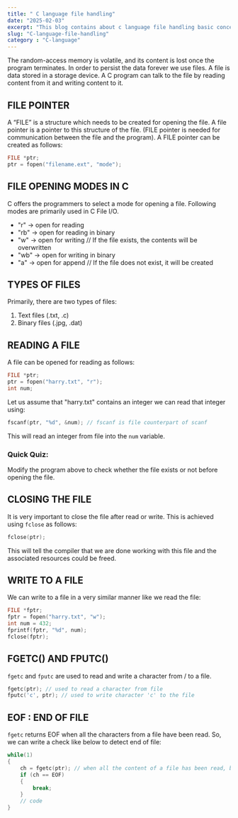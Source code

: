 ```yaml
---
title: " C language file handling"
date: "2025-02-03"
excerpt: "This blog contains about c language file handling basic concept"
slug: "C-language-file-handling"
category : "C-language"
---
```


The random-access memory is volatile, and its content is lost once the program
terminates. In order to persist the data forever we use files.
A file is data stored in a storage device.
A C program can talk to the file by reading content from it and writing content to it.

## FILE POINTER
A “FILE” is a structure which needs to be created for opening the file.
A file pointer is a pointer to this structure of the file.
(FILE pointer is needed for communication between the file and the program).
A FILE pointer can be created as follows:
```c
FILE *ptr;
ptr = fopen("filename.ext", "mode");
```

## FILE OPENING MODES IN C
C offers the programmers to select a mode for opening a file.
Following modes are primarily used in C File I/O.
- "r" -> open for reading
- "rb" -> open for reading in binary
- "w" -> open for writing // If the file exists, the contents will be overwritten
- "wb" -> open for writing in binary
- "a" -> open for append // If the file does not exist, it will be created

## TYPES OF FILES
Primarily, there are two types of files:
1. Text files (.txt, .c)
2. Binary files (.jpg, .dat)

## READING A FILE
A file can be opened for reading as follows:
```c
FILE *ptr;
ptr = fopen("harry.txt", "r");
int num;
```
Let us assume that "harry.txt" contains an integer we can read that integer using:
```c
fscanf(ptr, "%d", &num); // fscanf is file counterpart of scanf
```
This will read an integer from file into the `num` variable.

### Quick Quiz:
Modify the program above to check whether the file exists or not before opening the file.

## CLOSING THE FILE
It is very important to close the file after read or write. This is achieved using `fclose` as follows:
```c
fclose(ptr);
```
This will tell the compiler that we are done working with this file and the associated resources could be freed.

## WRITE TO A FILE
We can write to a file in a very similar manner like we read the file:
```c
FILE *fptr;
fptr = fopen("harry.txt", "w");
int num = 432;
fprintf(fptr, "%d", num);
fclose(fptr);
```

## FGETC() AND FPUTC()
`fgetc` and `fputc` are used to read and write a character from / to a file.
```c
fgetc(ptr); // used to read a character from file
fputc('c', ptr); // used to write character 'c' to the file
```

## EOF : END OF FILE
`fgetc` returns EOF when all the characters from a file have been read. So, we can write a check like below to detect end of file:
```c
while(1)
{
    ch = fgetc(ptr); // when all the content of a file has been read, break the loop!
    if (ch == EOF)
    {
        break;
    }
    // code
}
```

